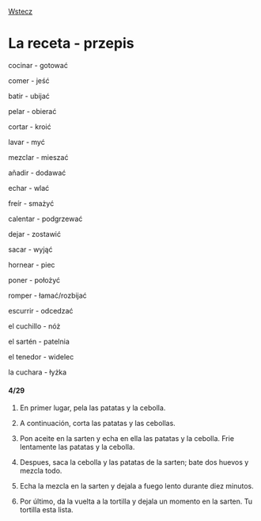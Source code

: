 [Wstecz](../hiszpanski.md)

# La receta - przepis

cocinar - gotować

comer - jeść

batir - ubijać

pelar - obierać

cortar - kroić

lavar - myć

mezclar - mieszać

añadir - dodawać

echar - wlać

freír - smażyć

calentar - podgrzewać

dejar - zostawić

sacar - wyjąć

hornear - piec

poner - położyć

romper - łamać/rozbijać

escurrir - odcedzać

el cuchillo - nóż

el sartén - patelnia

el tenedor - widelec

la cuchara - łyżka

#### 4/29

1. En primer lugar, pela las patatas y la cebolla.

2. A continuación, corta las patatas y las cebollas.

3. Pon aceite en la sarten y echa en ella las patatas y la cebolla. Frie lentamente las patatas y la cebolla.

4. Despues, saca la cebolla y las patatas de la sarten; bate dos huevos y mezcla todo.

5. Echa la mezcla en la sarten y dejala a fuego lento durante diez minutos.

6. Por último, da la vuelta a la tortilla y dejala un momento en la sarten. Tu tortilla esta lista.
